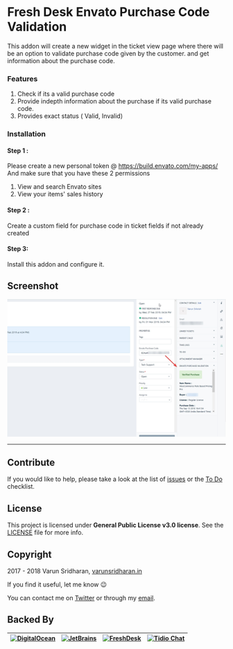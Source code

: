 # Fresh Desk Envato Purchase Code Validation
This addon will create a new widget in the ticket view page where there will be an option to validate purchase code given by the customer. and get information about the purchase code. 

### Features
1. Check if its a valid purchase code
2. Provide indepth information about the purchase if its valid purchase code.
3. Provides exact status ( Valid, Invalid)

### Installation
#### Step 1 : 
Please create a new personal token @ https://build.envato.com/my-apps/
And make sure that you have these 2 permissions
1. View and search Envato sites
2. View your items' sales history

#### Step 2 :
Create a custom field for purchase code in ticket fields if not already created

#### Step 3:
Install this addon and configure it.

## Screenshot
![TicketList View](https://raw.githubusercontent.com/varunsridharan/freshdesk-envato-purchasecode-validation/master/1551195726-12.jpg)

---

## Contribute
If you would like to help, please take a look at the list of
[issues](https://github.com/varunsridharan/freshdesk-envato-purchasecode-validation/issues) or the [To Do](#-todo) checklist.

## License
This project is licensed under **General Public License v3.0 license**. See the [LICENSE](LICENSE) file for more info.

## Copyright
2017 - 2018 Varun Sridharan, [varunsridharan.in](https://varunsridharan.in/)

If you find it useful, let me know :wink:

You can contact me on [Twitter](https://twitter.com/varunsridharan2) or through my [email](mailto:varunsridharan23@gmail.com).


## Backed By
| [![DigitalOcean](https://vsp.ams3.cdn.digitaloceanspaces.com/cdn/DO_Logo_Horizontal_Blue-small.png)](https://s.svarun.in/Ef)           | [![JetBrains](https://vsp.ams3.cdn.digitaloceanspaces.com/cdn/phpstorm-small.png?v3)](https://www.jetbrains.com) | [![FreshDesk](https://vsp.ams3.cdn.digitaloceanspaces.com/cdn/freshdesk.svg)](https://freshdesk.com) | [![Tidio Chat](https://vsp.ams3.cdn.digitaloceanspaces.com/cdn/tidiochat-small.png)](https://tidiochat.com) |
| --- | --- | --- | --- |

